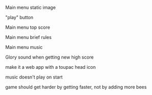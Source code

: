 
Main menu static image

"play" button

Main menu top score

Main menu brief rules

Main menu music

Glory sound when getting new high score

make it a web app
  with a toupac head icon

music doesn't play on start

game should get harder by getting faster, not by adding more bees